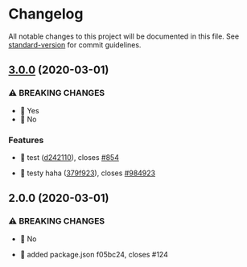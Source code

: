 # Changelog

All notable changes to this project will be documented in this file. See [standard-version](https://github.com/conventional-changelog/standard-version) for commit guidelines.

## [3.0.0](https://github.com/datduyng/test_commitzen/compare/v2.0.0...v3.0.0) (2020-03-01)


### ⚠ BREAKING CHANGES

* 🧨 Yes
* 🧨 No

### Features

* 🎸 test ([d242110](https://github.com/datduyng/test_commitzen/commit/d242110e03823756eac0b7fc1a985e6e2f4beba7)), closes [#854](https://github.com/datduyng/test_commitzen/issues/854)


* 💍 testy haha ([379f923](https://github.com/datduyng/test_commitzen/commit/379f923093df05c1b007288494871bf7c3c73b3e)), closes [#984923](https://github.com/datduyng/test_commitzen/issues/984923)

## 2.0.0 (2020-03-01)


### ⚠ BREAKING CHANGES

* 🧨 No

* 🤖 added package.json f05bc24, closes #124
